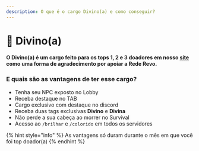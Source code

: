 ```yaml
---
description: O que é o cargo Divino(a) e como conseguir?
---
```


# 🌻 Divino(a)

#### O Divino(a) é um cargo feito para os tops 1, 2 e 3 doadores em nosso [site](https://rederevo.com/) como uma forma de agradecimento por apoiar a Rede Revo.

### E quais são as vantagens de ter esse cargo?

* Tenha seu NPC exposto no Lobby
* Receba destaque no TAB
* Cargo exclusivo com destaque no discord
* Receba duas tags exclusivas **Divino** e **Divina**
* Não perde a sua cabeça ao morrer no Survival
* Acesso ao `/brilhar` e `/colorido` em todos os servidores

{% hint style="info" %}
As vantagens só duram durante o mês em que você foi top doador(a)
{% endhint %}
